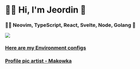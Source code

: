 <!--
**Jeordman/Jeordman** is a ✨ _special_ ✨ repository because its `README.md` (this file) appears on your GitHub profile.

Here are some ideas to get you started:

- 🔭 I’m currently working on ...
- 🌱 I’m currently learning ...
- 👯 I’m looking to collaborate on ...
- 🤔 I’m looking for help with ...
- 💬 Ask me about ...
- 📫 How to reach me: ...
- 😄 Pronouns: ...
- ⚡ Fun fact: ...
-->
# 🌲🧗 Hi, I'm Jeordin 🧘

### 👨‍💻 Neovim, TypeScript, React, Svelte, Node, Golang  💖

![](https://media.giphy.com/media/fh6nwbYdOZ18ObiAf8/giphy.gif)
### [Here are my Environment configs](https://github.com/Jeordman/env-config)
### [Profile pic artist - Makowka](https://picrew.me/image_maker/263035)

